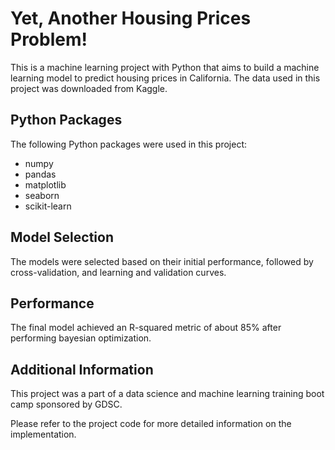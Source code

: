 # Yet, Another Housing Prices Problem!

This is a machine learning project with Python that aims to build a machine learning model to predict housing prices in California. The data used in this project was downloaded from Kaggle.

## Python Packages

The following Python packages were used in this project:
- numpy
- pandas
- matplotlib
- seaborn
- scikit-learn

## Model Selection

The models were selected based on their initial performance, followed by cross-validation, and learning and validation curves.

## Performance

The final model achieved an R-squared metric of about 85% after performing bayesian optimization.

## Additional Information

This project was a part of a data science and machine learning training boot camp sponsored by GDSC.

Please refer to the project code for more detailed information on the implementation.